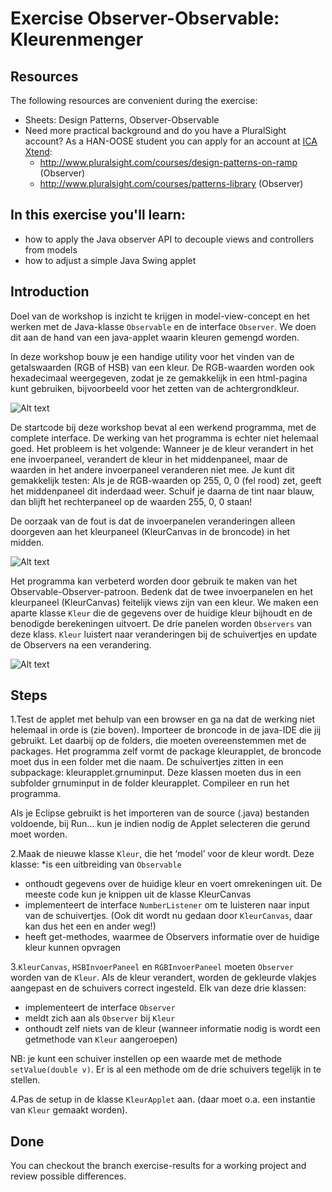 Exercise Observer-Observable: Kleurenmenger
===========================================
Resources
-------------
The following resources are convenient during the exercise:
* Sheets: Design Patterns, Observer-Observable
* Need more practical background and do you have a PluralSight account? As a HAN-OOSE student you can apply for an account at [ICA Xtend](https://ica-xtend.nl/winkel/):
	* http://www.pluralsight.com/courses/design-patterns-on-ramp (Observer)
	* http://www.pluralsight.com/courses/patterns-library (Observer)
	
In this exercise you'll learn:
------------------------------
* how to apply the Java observer API to decouple views and controllers from models
* how to adjust a simple Java Swing applet

Introduction
------------
Doel van de workshop is inzicht te krijgen in model-view-concept en het werken met de Java-klasse ```Observable``` en de interface ```Observer```. We doen dit aan de hand van een java-applet waarin kleuren gemengd worden.

In deze workshop bouw je een handige utility voor het vinden van de getalswaarden (RGB of HSB) van een kleur. De RGB-waarden worden ook hexadecimaal weergegeven, zodat je ze gemakkelijk in een html-pagina kunt gebruiken, bijvoorbeeld voor het zetten van de achtergrondkleur.

![Alt text](images/kleurenmenger.png)

De startcode bij deze workshop bevat al een werkend programma, met de complete interface. De werking van het programma is echter niet helemaal goed.
Het probleem is het volgende: Wanneer je de kleur verandert in het ene invoerpaneel, verandert de kleur in het middenpaneel, maar de waarden in het andere invoerpaneel veranderen niet mee. Je kunt dit gemakkelijk testen: Als je de RGB-waarden op 255, 0, 0 (fel rood) zet, geeft het middenpaneel dit inderdaad weer. Schuif je daarna de tint naar blauw, dan blijft het rechterpaneel op de waarden 255, 0, 0 staan!

De oorzaak van de fout is dat de invoerpanelen veranderingen alleen doorgeven aan het kleurpaneel (KleurCanvas in de broncode) in het midden.

![Alt text](images/invoerpanelen.png)

Het programma kan verbeterd worden door gebruik te maken van het Observable-Observer-patroon. Bedenk dat de twee invoerpanelen en het kleurpaneel (KleurCanvas) feitelijk views zijn van een kleur. We maken een aparte klasse ```Kleur``` die de gegevens over de huidige kleur bijhoudt en de benodigde berekeningen uitvoert. De drie panelen worden ```Observers``` van deze klass. ```Kleur``` luistert naar veranderingen bij de schuivertjes en update de Observers na een verandering.

![Alt text](images/invoerpanelen-oo.png)

Steps
-----
1.Test de applet met behulp van een browser en ga na dat de werking niet helemaal in orde is (zie boven).
Importeer de broncode in de java-IDE die jij gebruikt. Let daarbij op de folders, die moeten overeenstemmen met de packages. Het programma zelf vormt de package kleurapplet, de broncode moet dus in een folder met die naam. De schuivertjes zitten in een subpackage: kleurapplet.grnuminput. Deze klassen moeten dus in een subfolder grnuminput in de folder kleurapplet. Compileer en run het programma.

Als je Eclipse gebruikt is het importeren van de source (.java) bestanden voldoende, bij Run… kun je indien nodig de Applet selecteren die gerund moet worden.

2.Maak de nieuwe klasse ```Kleur```, die het ‘model’ voor de kleur wordt. Deze klasse:
  *is een uitbreiding van ```Observable```
  * onthoudt gegevens over de huidige kleur en voert omrekeningen uit. De meeste code kun je knippen uit de klasse KleurCanvas
  * implementeert de interface ```NumberListener``` om te luisteren naar input van de schuivertjes. (Ook dit wordt nu gedaan door ```KleurCanvas```, daar kan dus het een en ander weg!)
  * heeft get-methodes, waarmee de Observers informatie over de huidige kleur kunnen opvragen

3.```KleurCanvas```, ```HSBInvoerPaneel``` en ```RGBInvoerPaneel``` moeten ```Observer``` worden van de ```Kleur```. Als de kleur verandert, worden de gekleurde vlakjes aangepast en de schuivers correct ingesteld. Elk van deze drie klassen:
  * implementeert de interface ```Observer```
  * meldt zich aan als ```Observer``` bij ```Kleur```
  * onthoudt zelf niets van de kleur (wanneer informatie nodig is wordt een getmethode van ```Kleur``` aangeroepen)

  NB: je kunt een schuiver instellen op een waarde met de methode ```setValue(double v)```. Er is al een methode om de drie schuivers tegelijk in te stellen.

4.Pas de setup in de klasse ```KleurApplet``` aan. (daar moet o.a. een instantie van ```Kleur``` gemaakt worden).

Done
----
You can checkout the branch exercise-results for a working project and review possible differences.
